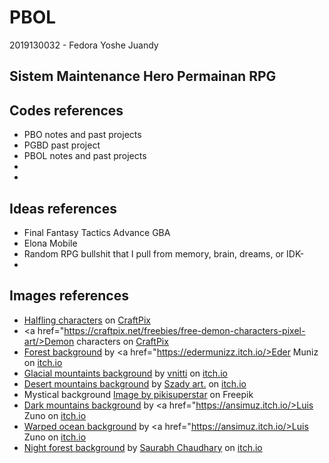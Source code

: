 # PBOL

2019130032 - Fedora Yoshe Juandy

## Sistem Maintenance Hero Permainan RPG

## Codes references

- PBO notes and past projects
- PGBD past project
- PBOL notes and past projects
- <a href=""></a>
- 

## Ideas references

- Final Fantasy Tactics Advance GBA
- Elona Mobile
- Random RPG bullshit that I pull from memory, brain, dreams, or IDK-
- 

## Images references

- <a href="https://craftpix.net/freebies/free-halfling-rpg-game-icons/">Halfling characters</a> on <a href="https://craftpix.net/">CraftPix</a>
- <a href="https://craftpix.net/freebies/free-demon-characters-pixel-art/>Demon characters</a> on <a href="https://craftpix.net/">CraftPix</a>
- <a href="https://edermunizz.itch.io/free-pixel-art-forest">Forest background</a> by <a href="https://edermunizz.itch.io/>Eder Muniz</a> on <a href="https://itch.io/">itch.io</a>
- <a href="https://vnitti.itch.io/glacial-mountains-parallax-background">Glacial mountaints background</a> by <a href="https://vnitti.itch.io/">vnitti</a> on <a href="https://itch.io/">itch.io</a>
- <a href="https://szadiart.itch.io/background-desert-mountains">Desert mountains background</a> by <a href="https://szadiart.itch.io/">Szady art.</a> on <a href="https://itch.io/">itch.io</a>
- Mystical background <a href="https://www.freepik.com/free-vector/pixel-art-mystical-background_29019077.htm#query=pixel%20landscape&position=1&from_view=keyword">Image by pikisuperstar</a> on Freepik
- <a href="https://ansimuz.itch.io/mountain-dusk-parallax-background">Dark mountains background</a> by <a href="https://ansimuz.itch.io/>Luis Zuno</a> on <a href="https://itch.io/">itch.io</a>
- <a href="https://ansimuz.itch.io/warped-ocean-view">Warped ocean background</a> by <a href="https://ansimuz.itch.io/>Luis Zuno</a> on <a href="https://itch.io/">itch.io</a>
- <a href="https://saurabhkgp.itch.io/pixel-art-forest-background-simple-seamless-parallax-ready-for-2d-platformer-s">Night forest background</a> by <a href="https://saurabhkgp.itch.io/">Saurabh Chaudhary</a> on <a href="https://itch.io/">itch.io</a>